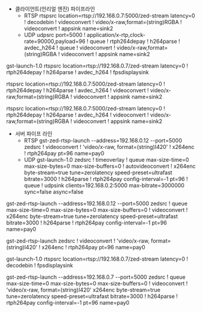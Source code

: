 - 클라이언트(언리얼 엔진) 파이프라인 
  - RTSP
    rtspsrc location=rtsp://192.168.0.7:5000/zed-stream latency=0 ! decodebin ! videoconvert ! video/x-raw,format=(string)RGBA ! videoconvert ! appsink name=sink2 
  - UDP
    udpsrc port=5000 ! application/x-rtp,clock-rate=90000,payload=96 ! queue ! rtph264depay ! h264parse ! avdec_h264 ! queue ! videoconvert ! video/x-raw,format=(string)RGBA ! videoconvert ! appsink name=sink2 

gst-launch-1.0 rtspsrc location=rtsp://192.168.0.7/zed-stream latency=0 ! rtph264depay ! h264parse ! avdec_h264 ! fpsdisplaysink

rtspsrc location=rtsp://192.168.0.7:5000/zed-stream latency=0 ! rtph264depay ! h264parse ! avdec_h264 ! videoconvert ! video/x-raw,format=(string)RGBA ! videoconvert ! appsink name=sink2

rtspsrc location=rtsp://192.168.0.7:5000/zed-stream latency=0 ! rtph264depay ! h264parse ! avdec_h264 ! videoconvert ! video/x-raw,format=(string)RGBA ! videoconvert ! appsink name=sink2
- 서버 파이프 라인
  - RTSP
    gst-zed-rtsp-launch --address=192.168.0.12 --port=5000 zedsrc ! videoconvert ! 'video/x-raw, format=(string)I420' ! x264enc ! rtph264pay pt=96 name=pay0
  -  UDP
	gst-launch-1.0 zedsrc ! timeoverlay ! queue max-size-time=0 max-size-bytes=0 max-size-buffers=0 ! autovideoconvert ! x264enc byte-stream=true tune=zerolatency speed-preset=ultrafast bitrate=3000 ! h264parse ! rtph264pay config-interval=-1 pt=96 ! queue ! udpsink clients=192.168.0.2:5000 max-bitrate=3000000 sync=false async=false

gst-zed-rtsp-launch --address=192.168.0.12 --port=5000 zedsrc !  queue max-size-time=0 max-size-bytes=0 max-size-buffers=0 ! videoconvert ! x264enc byte-stream=true tune=zerolatency speed-preset=ultrafast bitrate=3000 ! h264parse ! rtph264pay config-interval=-1 pt=96 name=pay0

   gst-zed-rtsp-launch zedsrc ! videoconvert ! 'video/x-raw, format=(string)I420' ! x264enc ! rtph264pay pt=96 name=pay0

gst-launch-1.0 rtspsrc location=rtsp://192.168.0.7/zed-stream latency=0 ! decodebin ! fpsdisplaysink

gst-zed-rtsp-launch --address=192.168.0.7 --port=5000 zedsrc ! queue max-size-time=0 max-size-bytes=0 max-size-buffers=0 ! videoconvert ! 'video/x-raw, format=(string)I420' x264enc byte-stream=true tune=zerolatency speed-preset=ultrafast bitrate=3000 ! h264parse ! rtph264pay config-interval=-1 pt=96 name=pay0

